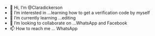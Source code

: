 - 👋 Hi, I’m @Claradickerson
- 👀 I’m interested in ...learning how to get a verification code by myself 
- 🌱 I’m currently learning ...editing 
- 💞️ I’m looking to collaborate on ...WhatsApp and Facebook 
- 📫 How to reach me ... WhatsApp 

<!---
Claradickerson/Claradickerson is a ✨ special ✨ repository because its `README.md` (this file) appears on your GitHub profile.
You can click the Preview link to take a look at your changes.
--->
